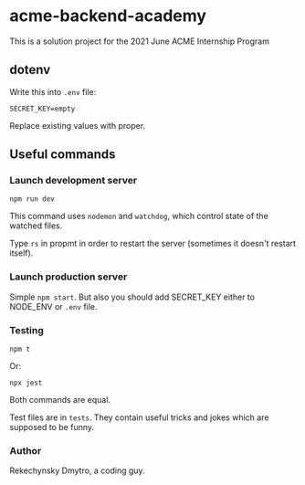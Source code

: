# acme-backend-academy
This is a solution project for the 2021 June ACME Internship Program

## dotenv

Write this into `.env` file:

```
SECRET_KEY=empty
```

Replace existing values with proper.

## Useful commands

### Launch development server

```
npm run dev
```

This command uses `nodemon` and `watchdog`, which control
state of the watched files.

Type `rs` in propmt in order to restart the server (sometimes
it doesn't restart itself).

### Launch production server

Simple `npm start`. But also you should add SECRET_KEY either to
NODE_ENV or `.env` file.

### Testing

```
npm t
```

Or:

```
npx jest
```

Both commands are equal.

Test files are in `tests`. They contain useful tricks and jokes
which are supposed to be funny.


### Author

Rekechynsky Dmytro, a coding guy.
